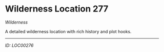 # Wilderness Location 277

*Wilderness*

A detailed wilderness location with rich history and plot hooks.

---
*ID: LOC00276*